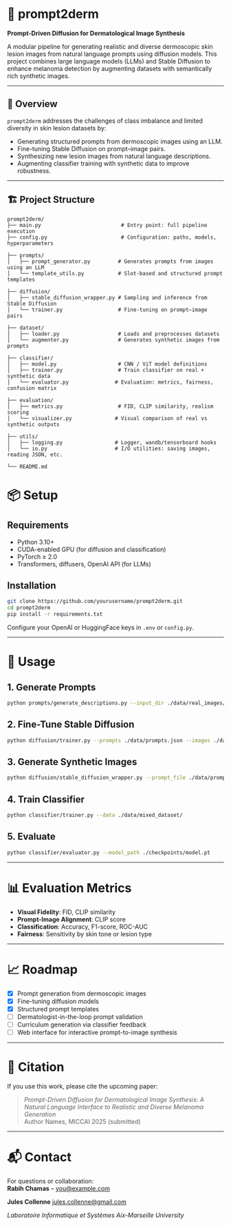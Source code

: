 # 🧬 prompt2derm
**Prompt-Driven Diffusion for Dermatological Image Synthesis**

A modular pipeline for generating realistic and diverse dermoscopic skin lesion images from natural language prompts using diffusion models. This project combines large language models (LLMs) and Stable Diffusion to enhance melanoma detection by augmenting datasets with semantically rich synthetic images.

---

## 🚀 Overview

`prompt2derm` addresses the challenges of class imbalance and limited diversity in skin lesion datasets by:

- Generating structured prompts from dermoscopic images using an LLM.
- Fine-tuning Stable Diffusion on prompt–image pairs.
- Synthesizing new lesion images from natural language descriptions.
- Augmenting classifier training with synthetic data to improve robustness.

---

## 🏗️ Project Structure

```text
prompt2derm/
├── main.py                          # Entry point: full pipeline execution
├── config.py                        # Configuration: paths, models, hyperparameters

├── prompts/
│   ├── prompt_generator.py         # Generates prompts from images using an LLM
│   └── template_utils.py           # Slot-based and structured prompt templates

├── diffusion/
│   ├── stable_diffusion_wrapper.py # Sampling and inference from Stable Diffusion
│   └── trainer.py                  # Fine-tuning on prompt–image pairs

├── dataset/
│   ├── loader.py                   # Loads and preprocesses datasets
│   └── augmenter.py                # Generates synthetic images from prompts

├── classifier/
│   ├── model.py                    # CNN / ViT model definitions
│   ├── trainer.py                  # Train classifier on real + synthetic data
│   └── evaluator.py               # Evaluation: metrics, fairness, confusion matrix

├── evaluation/
│   ├── metrics.py                  # FID, CLIP similarity, realism scoring
│   └── visualizer.py              # Visual comparison of real vs synthetic outputs

├── utils/
│   ├── logging.py                 # Logger, wandb/tensorboard hooks
│   └── io.py                      # I/O utilities: saving images, reading JSON, etc.

└── README.md
```

# 📦 Setup

## Requirements

- Python 3.10+
- CUDA-enabled GPU (for diffusion and classification)
- PyTorch ≥ 2.0
- Transformers, diffusers, OpenAI API (for LLMs)

## Installation

```bash
git clone https://github.com/yourusername/prompt2derm.git
cd prompt2derm
pip install -r requirements.txt
```

Configure your OpenAI or HuggingFace keys in `.env` or `config.py`.

---

# 🧪 Usage

## 1. Generate Prompts

```bash
python prompts/generate_descriptions.py --input_dir ./data/real_images/ --output ./data/prompts.json
```

## 2. Fine-Tune Stable Diffusion

```bash
python diffusion/trainer.py --prompts ./data/prompts.json --images ./data/real_images/
```

## 3. Generate Synthetic Images

```bash
python diffusion/stable_diffusion_wrapper.py --prompt_file ./data/prompts.json --output_dir ./data/synthetic_images/
```

## 4. Train Classifier

```bash
python classifier/trainer.py --data ./data/mixed_dataset/
```

## 5. Evaluate

```bash
python classifier/evaluator.py --model_path ./checkpoints/model.pt
```

---

# 📊 Evaluation Metrics

- **Visual Fidelity**: FID, CLIP similarity  
- **Prompt-Image Alignment**: CLIP score  
- **Classification**: Accuracy, F1-score, ROC-AUC  
- **Fairness**: Sensitivity by skin tone or lesion type  

---

# 📈 Roadmap

- [x] Prompt generation from dermoscopic images  
- [x] Fine-tuning diffusion models  
- [x] Structured prompt templates  
- [ ] Dermatologist-in-the-loop prompt validation  
- [ ] Curriculum generation via classifier feedback  
- [ ] Web interface for interactive prompt-to-image synthesis  

---

# 🤝 Citation

If you use this work, please cite the upcoming paper:

> *Prompt-Driven Diffusion for Dermatological Image Synthesis: A Natural Language Interface to Realistic and Diverse Melanoma Generation*  
> Author Names, MICCAI 2025 (submitted)

---

# 📬 Contact

For questions or collaboration:  
**Rabih Chamas** – [you@example.com](mailto:)

**Jules Collenne** [jules.collenne@gmail.com](mailto:jules.collenne@gmail.com)

*Laboratoire Informatique et Systèmes*
*Aix-Marseille University*